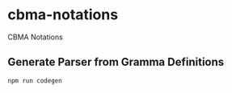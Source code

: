 # cbma-notations
CBMA Notations

## Generate Parser from Gramma Definitions
```
npm run codegen
```
